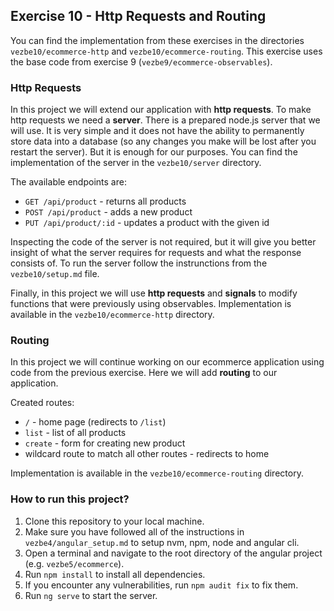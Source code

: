 ## Exercise 10 - Http Requests and Routing

You can find the implementation from these exercises in the directories `vezbe10/ecommerce-http` and `vezbe10/ecommerce-routing`.
This exercise uses the base code from exercise 9 (`vezbe9/ecommerce-observables`).

### Http Requests

In this project we will extend our application with **http requests**. To make http requests we need a **server**. There is a prepared node.js server that we will use. It is very simple and it does not have the ability to permanently store data into a database (so any changes you make will be lost after you restart the server). But it is enough for our purposes. You can find the implementation of the server in the `vezbe10/server` directory.

The available endpoints are:

- `GET /api/product` - returns all products
- `POST /api/product` - adds a new product
- `PUT /api/product/:id` - updates a product with the given id

Inspecting the code of the server is not required, but it will give you better insight of what the server requires for requests and what the response consists of. To run the server follow the instrunctions from the `vezbe10/setup.md` file.

Finally, in this project we will use **http requests** and **signals** to modify functions that were previously using observables.
Implementation is available in the `vezbe10/ecommerce-http` directory.

### Routing

In this project we will continue working on our ecommerce application using code from the previous exercise. Here we will add **routing** to our application.

Created routes: 

- `/` - home page (redirects to `/list`)
- `list` - list of all products
- `create` - form for creating new product
- wildcard route to match all other routes - redirects to home

Implementation is available in the `vezbe10/ecommerce-routing` directory.


### How to run this project?

1. Clone this repository to your local machine.
2. Make sure you have followed all of the instructions in `vezbe4/angular_setup.md` to setup nvm, npm, node and angular cli.
3. Open a terminal and navigate to the root directory of the angular project (e.g. `vezbe5/ecommerce`).
4. Run `npm install` to install all dependencies.
5. If you encounter any vulnerabilities, run `npm audit fix` to fix them.
6. Run `ng serve` to start the server.
